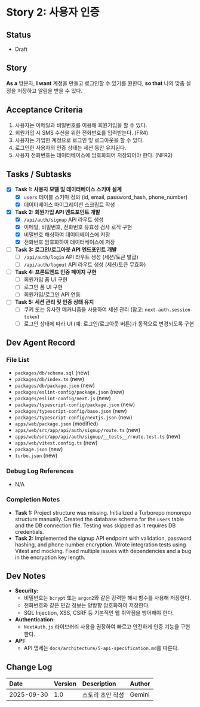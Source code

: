 # Story 2: 사용자 인증

## Status
- Draft

## Story
**As a** 방문자,
**I want** 계정을 만들고 로그인할 수 있기를 원한다,
**so that** 나의 맞춤 설정을 저장하고 알림을 받을 수 있다.

## Acceptance Criteria
1.  사용자는 이메일과 비밀번호를 이용해 회원가입을 할 수 있다.
2.  회원가입 시 SMS 수신을 위한 전화번호를 입력받는다. (FR4)
3.  사용자는 가입한 계정으로 로그인 및 로그아웃을 할 수 있다.
4.  로그인한 사용자의 인증 상태는 세션 동안 유지된다.
5.  사용자 전화번호는 데이터베이스에 암호화되어 저장되어야 한다. (NFR2)

## Tasks / Subtasks
- [x] **Task 1: 사용자 모델 및 데이터베이스 스키마 설계**
    - [x] `users` 테이블 스키마 정의 (id, email, password_hash, phone_number)
    - [x] 데이터베이스 마이그레이션 스크립트 작성
- [x] **Task 2: 회원가입 API 엔드포인트 개발**
    - [x] `/api/auth/signup` API 라우트 생성
    - [x] 이메일, 비밀번호, 전화번호 유효성 검사 로직 구현
    - [x] 비밀번호 해싱하여 데이터베이스에 저장
    - [x] 전화번호 암호화하여 데이터베이스에 저장
- [ ] **Task 3: 로그인/로그아웃 API 엔드포인트 개발**
    - [ ] `/api/auth/login` API 라우트 생성 (세션/토큰 발급)
    - [ ] `/api/auth/logout` API 라우트 생성 (세션/토큰 무효화)
- [ ] **Task 4: 프론트엔드 인증 페이지 구현**
    - [ ] 회원가입 폼 UI 구현
    - [ ] 로그인 폼 UI 구현
    - [ ] 회원가입/로그인 API 연동
- [ ] **Task 5: 세션 관리 및 인증 상태 유지**
    - [ ] 쿠키 또는 유사한 메커니즘을 사용하여 세션 관리 (참고: `next-auth.session-token`)
    - [ ] 로그인 상태에 따라 UI (예: 로그인/로그아웃 버튼)가 동적으로 변경되도록 구현

## Dev Agent Record

### File List
- `packages/db/schema.sql` (new)
- `packages/db/index.ts` (new)
- `packages/db/package.json` (new)
- `packages/eslint-config/package.json` (new)
- `packages/eslint-config/next.js` (new)
- `packages/typescript-config/package.json` (new)
- `packages/typescript-config/base.json` (new)
- `packages/typescript-config/nextjs.json` (new)
- `apps/web/package.json` (modified)
- `apps/web/src/app/api/auth/signup/route.ts` (new)
- `apps/web/src/app/api/auth/signup/__tests__/route.test.ts` (new)
- `apps/web/vitest.config.ts` (new)
- `package.json` (new)
- `turbo.json` (new)

### Debug Log References
- N/A

### Completion Notes
- **Task 1:** Project structure was missing. Initialized a Turborepo monorepo structure manually. Created the database schema for the `users` table and the DB connection file. Testing was skipped as it requires DB credentials.
- **Task 2:** Implemented the signup API endpoint with validation, password hashing, and phone number encryption. Wrote integration tests using Vitest and mocking. Fixed multiple issues with dependencies and a bug in the encryption key length.


## Dev Notes
- **Security:**
    - 비밀번호는 `bcrypt` 또는 `argon2`와 같은 강력한 해시 함수를 사용해 저장한다.
    - 전화번호와 같은 민감 정보는 양방향 암호화하여 저장한다.
    - SQL Injection, XSS, CSRF 등 기본적인 웹 취약점을 방어해야 한다.
- **Authentication:**
    - `NextAuth.js` 라이브러리 사용을 권장하여 빠르고 안전하게 인증 기능을 구현한다.
- **API:**
    - API 명세는 `docs/architecture/5-api-specification.md`를 따른다.

## Change Log
| Date | Version | Description | Author |
| :--- | :--- | :--- | :--- |
| 2025-09-30 | 1.0 | 스토리 초안 작성 | Gemini |
